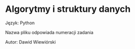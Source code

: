 # Algorytmy i struktury danych

Język: Python

Nazwa pliku odpowiada numeracji zadania

Autor: Dawid Wiewiórski
